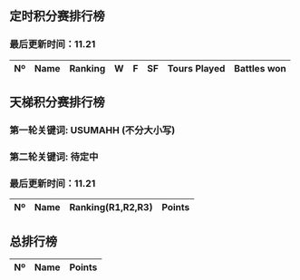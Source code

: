 ## 定时积分赛排行榜

### 最后更新时间：11.21

 Nº | Name | Ranking | W | F | SF | Tours Played | Battles won
----|------|---------|---|---|----|-------------|-------------


## 天梯积分赛排行榜

### 第一轮关键词: USUMAHH  (不分大小写)

### 第二轮关键词: 待定中

### 最后更新时间：11.21

 Nº | Name | Ranking(R1,R2,R3) | Points
----|------|---------|--------

## 总排行榜

 Nº | Name | Points
----|------|-------

